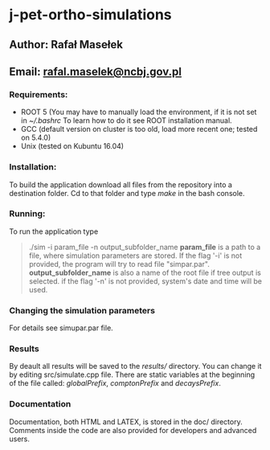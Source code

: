 # j-pet-ortho-simulations

## Author: Rafał Masełek
## Email: rafal.maselek@ncbj.gov.pl

### Requirements:
+ ROOT 5 (You may have to manually load the environment, if it is not set in *~/.bashrc* To learn how to do it see ROOT installation manual.
+ GCC (default version on cluster is too old, load more recent one; tested on 5.4.0)
+ Unix (tested on Kubuntu 16.04)

### Installation:
To build the application download all files from the repository into a destination folder. Cd to that folder
and type *make* in the bash console.

### Running:
To run the application type 
>./sim -i param_file -n output_subfolder_name 
**param_file** is a path to a file, where simulation parameters are stored. If the flag '-i'  is not provided, the program will try to read file "simpar.par".
**output_subfolder_name** is also a name of the root file if tree output is selected. if the flag '-n' is not provided, system's date and time will be used.

### Changing the simulation parameters
For details see simupar.par file.

### Results 
By deault all results will be saved to the *results/* directory. You can change it by editing src/simulate.cpp file. There are static variables at the beginning of the file called:
_globalPrefix_, _comptonPrefix_ and _decaysPrefix_.

### Documentation
Documentation, both HTML and LATEX, is stored in the doc/ directory. Comments inside the code are also provided for developers and advanced users. 
